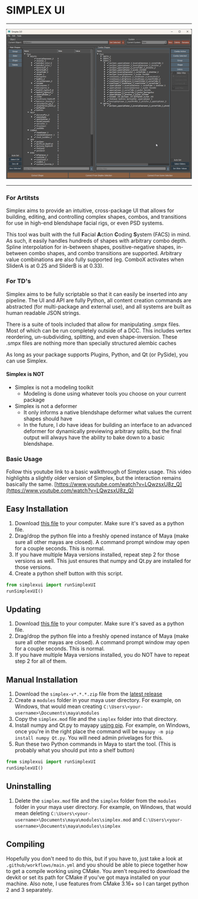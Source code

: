 # SIMPLEX UI
---

![Example Simplex UI](img/simplexUiExample.png)

---

### For Artitsts

Simplex aims to provide an intuitive, cross-package UI that allows for building, editing, and controlling complex shapes, combos, and transitions for use in high-end blendshape facial rigs, or even PSD systems.

This tool was built with the full **F**acial **A**ction **C**oding **S**ystem (FACS) in mind. As such, it easily handles hundreds of shapes with arbitrary combo depth. Spline interpolation for in-between shapes, positive-negative shapes, in-between combo shapes, and combo transitions are supported. Arbitrary value combinations are also fully supported (eg. ComboX activates when SliderA is at 0.25 and SliderB is at 0.33).

### For TD's

Simplex aims to be fully scriptable so that it can easily be inserted into any pipeline. The UI and API are fully Python, all content creation commands are abstracted (for multi-package and external use), and all systems are built as human readable JSON strings.

There is a suite of tools included that allow for manipulating .smpx files. Most of which can be run completely outside of a DCC. This includes vertex reordering, un-subdividing, splitting, and even shape-inversion. These .smpx files are nothing more than specially structured alembic caches

As long as your package supports Plugins, Python, and Qt (or PySide), you can use Simplex.

#### Simplex is NOT

* Simplex is not a modeling toolkit
    * Modeling is done using whatever tools you choose on your current package
* Simplex is not a deformer
    * It only informs a native blendshape deformer what values the current shapes should have
    * In the future, I *do* have ideas for building an interface to an advanced deformer for dynamically previewing arbitrary splits, but the final output will always have the ability to bake down to a basic blendshape.

### Basic Usage
Follow this youtube link to a basic walkthrough of Simplex usage. This video highlights a slightly older version of Simplex, but the interaction remains basically the same. [https://www.youtube.com/watch?v=LQwzsxU8z_Q](https://www.youtube.com/watch?v=LQwzsxU8z_Q)


## Easy Installation
1. Download [this file](https://raw.githubusercontent.com/blurstudio/Simplex/master/simplex_maya_installer.py) to your computer. Make sure it's saved as a python file.
2. Drag/drop the python file into a freshly opened instance of Maya (make sure all other mayas are closed). A command prompt window may open for a couple seconds. This is normal.
3. If you have multiple Maya versions installed, repeat step 2 for those versions as well. This just ensures that numpy and Qt.py are installed for those versions.
4. Create a python shelf button with this script.
```python
from simplexui import runSimplexUI
runSimplexUI()
```

## Updating
1. Download [this file](https://raw.githubusercontent.com/blurstudio/Simplex/master/simplex_maya_installer.py) to your computer. Make sure it's saved as a python file.
2. Drag/drop the python file into a freshly opened instance of Maya (make sure all other mayas are closed). A command prompt window may open for a couple seconds. This is normal.
3. If you have multiple Maya versions installed, you do NOT have to repeat step 2 for all of them.


## Manual Installation
1. Download the `simplex-v*.*.*.zip` file from the [latest release](https://github.com/blurstudio/Simplex/releases/latest)
2. Create a `modules` folder in your maya user directory. For example, on Windows, that would mean creating `C:\Users\<your-username>\Documents\maya\modules`
3. Copy the `simplex.mod` file and the `simplex` folder into that directory.
4. Install numpy and Qt.py to mayapy [using pip](https://knowledge.autodesk.com/support/maya/learn-explore/caas/CloudHelp/cloudhelp/2022/ENU/Maya-Scripting/files/GUID-72A245EC-CDB4-46AB-BEE0-4BBBF9791627-htm.html). For example, on Windows, once you're in the right place the command will be `mayapy -m pip install numpy Qt.py`.  You will need admin privelages for this.
5. Run these two Python commands in Maya to start the tool. (This is probably what you should put into a shelf button)
```python
from simplexui import runSimplexUI
runSimplexUI()
```

## Uninstalling
1. Delete the `simplex.mod` file and the `simplex` folder from the `modules` folder in your maya user directory. For example, on Windows, that would mean deleting `C:\Users\<your-username>\Documents\maya\modules\simplex.mod` and `C:\Users\<your-username>\Documents\maya\modules\simplex`


## Compiling
Hopefully you don't need to do this, but if you have to, just take a look at `.github/workflows/main.yml` and you should be able to piece together how to get a compile working using CMake. You aren't required to download the devkit or set its path for CMake if you've got maya installed on your machine. Also note, I use features from CMake 3.16+ so I can target python 2 and 3 separately.
